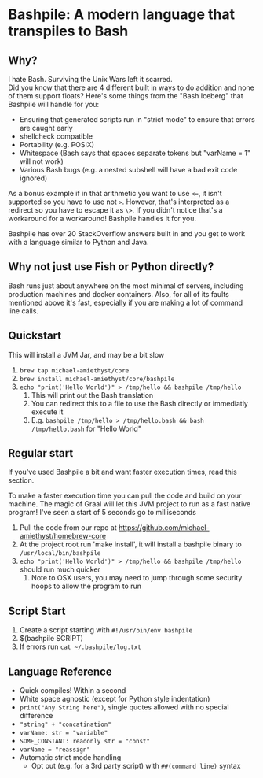 # Bashpile: A modern language that transpiles to Bash

## Why?

I hate Bash.  Surviving the Unix Wars left it scarred.  
Did you know that there are 4 different built in ways to do addition and none of them support floats?
Here's some things from the "Bash Iceberg" that Bashpile will handle for you:
* Ensuring that generated scripts run in "strict mode" to ensure that errors are caught early
* shellcheck compatible
* Portability (e.g. POSIX)
* Whitespace (Bash says that spaces separate tokens but "varName = 1" will not work)
* Various Bash bugs (e.g. a nested subshell will have a bad exit code ignored)

As a bonus example if in that arithmetic you want to use `<=`,
it isn't supported so you have to use not `>`.  However, that's interpreted as a redirect so you have to escape it as `\>`.
If you didn't notice that's a workaround for a workaround!  Bashpile handles it for you.

Bashpile has over 20 StackOverflow answers built in and you get to work with a language similar to Python and Java.

## Why not just use Fish or Python directly?

Bash runs just about anywhere on the most minimal of servers, including production machines and docker containers.
Also, for all of its faults mentioned above it's fast, especially if you are making a lot of command line calls.


## Quickstart
This will install a JVM Jar, and may be a bit slow
1. `brew tap michael-amiethyst/core`
2. `brew install michael-amiethyst/core/bashpile`
3. `echo "print('Hello World')" > /tmp/hello && bashpile /tmp/hello`
   1. This will print out the Bash translation
   2. You can redirect this to a file to use the Bash directly or immediatly execute it
   3. E.g. `bashpile /tmp/hello > /tmp/hello.bash && bash /tmp/hello.bash` for "Hello World"

## Regular start
If you've used Bashpile a bit and want faster execution times, read this section.  

To make a faster execution time you can pull the code and build on your machine.  The magic of Graal will let this
JVM project to run as a fast native program!  I've seen a start of 5 seconds go to milliseconds
1. Pull the code from our repo at https://github.com/michael-amiethyst/homebrew-core
2. At the project root run 'make install', it will install a bashpile binary to `/usr/local/bin/bashpile`
3. `echo "print('Hello World')" > /tmp/hello && bashpile /tmp/hello` should run much quicker
   1. Note to OSX users, you may need to jump through some security hoops to allow the program to run

## Script Start

1. Create a script starting with `#!/usr/bin/env bashpile`
2. $(bashpile SCRIPT)
3. If errors run `cat ~/.bashpile/log.txt`

## Language Reference

* Quick compiles!  Within a second
* White space agnostic (except for Python style indentation)
* `print("Any String here")`, single quotes allowed with no special difference
* `"string" + "concatination"`
* `varName: str = "variable"`
* `SOME_CONSTANT: readonly str = "const"`
* `varName = "reassign"`
* Automatic strict mode handling
  * Opt out (e.g. for a 3rd party script) with `##(command line)` syntax